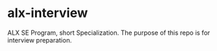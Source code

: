 # alx-interview
ALX SE Program, short Specialization. The purpose of this repo is for interview preparation.
